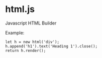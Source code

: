 # html.js
Javascript HTML Builder

Example:
```
let h = new html('div');
h.append('h1').text('Heading 1').close();
return h.render();
```
